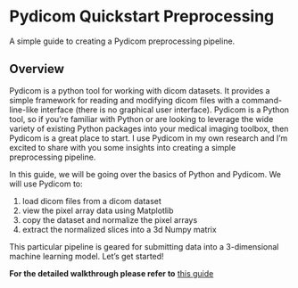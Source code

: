 # Pydicom Quickstart Preprocessing
 A simple guide to creating a Pydicom preprocessing pipeline.

## Overview
Pydicom is a python tool for working with dicom datasets. It provides a simple framework for reading and modifying dicom files with a command-line-like interface (there is no graphical user interface). Pydicom is a Python tool, so if you’re familiar with Python or are looking to leverage the wide variety of existing Python packages into your medical imaging toolbox, then Pydicom is a great place to start. I use Pydicom in my own research and I’m excited to share with you some insights into creating a simple preprocessing pipeline.

In this guide, we will be going over the basics of Python and Pydicom. We will use Pydicom to: 
1. load dicom files from a dicom dataset
2. view the pixel array data using Matplotlib
3. copy the dataset and normalize the pixel arrays
4. extract the normalized slices into a 3d Numpy matrix

This particular pipeline is geared for submitting data into a 3-dimensional machine learning model. Let’s get started!

**For the detailed walkthrough please refer to** [this guide](https://docs.google.com/document/d/1SDfkJujvq5VAXviAgMhEDXuYmf0ie2m7fQ1raC5bmY4/edit?usp=sharing)
